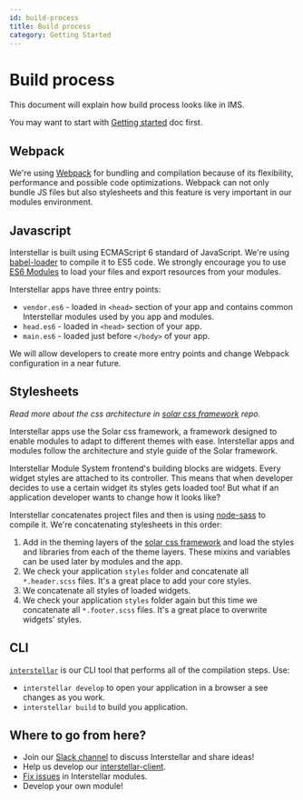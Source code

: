 ```yaml
---
id: build-process
title: Build process
category: Getting Started
---
```


Build process
===============

This document will explain how build process looks like in IMS.

You may want to start with [Getting started](./getting-started.md) doc first.

## Webpack

We're using [Webpack](http://webpack.github.io) for bundling and compilation because of its flexibility, performance and possible code optimizations. Webpack can not only bundle JS files but also stylesheets and this feature is very important in our modules environment.

## Javascript

Interstellar is built using ECMAScript 6 standard of JavaScript. We're using [babel-loader](https://github.com/babel/babel-loader) to compile it to ES5 code. We strongly encourage you to use [ES6 Modules](https://github.com/lukehoban/es6features#modules) to load your files and export resources from your modules.

Interstellar apps have three entry points:
* `vendor.es6` - loaded in `<head>` section of your app and contains common Interstellar modules used by you app and modules.
* `head.es6` - loaded in `<head>` section of your app.
* `main.es6` -  loaded just before `</body>` of your app.

We will allow developers to create more entry points and change Webpack configuration in a near future.

## Stylesheets

_Read more about the css architecture in [solar css framework](https://github.com/stellar/solar) repo._

Interstellar apps use the Solar css framework, a framework designed to enable modules to adapt to different themes with ease. Interstellar apps and modules follow the architecture and style guide of the Solar framework.

Interstellar Module System frontend's building blocks are widgets. Every widget styles are attached to its controller. This means that when developer decides to use a certain widget its styles gets loaded too! But what if an application developer wants to change how it looks like?

Interstellar concatenates project files and then is using [node-sass](https://github.com/sass/node-sass) to compile it. We're concatenating stylesheets in this order:

1. Add in the theming layers of the [solar css framework](https://github.com/stellar/solar) and load the styles and libraries from each of the theme layers. These mixins and variables can be used later by modules and the app.
1. We check your application `styles` folder and concatenate all `*.header.scss` files. It's a great place to add your core styles.
1. We concatenate all styles of loaded widgets.
1. We check your application `styles` folder again but this time we concatenate all `*.footer.scss` files. It's a great place to overwrite widgets' styles.

## CLI

[`interstellar`](https://github.com/stellar/interstellar) is our CLI tool that performs all of the compilation steps. Use:

* `interstellar develop` to open your application in a browser a see changes as you work.
* `interstellar build` to build you application.

## Where to go from here?

<!-- this section is copied in other .md files in this docs folder -->
* Join our [Slack channel](http://slack.stellar.org/) to discuss Interstellar and share ideas!
* Help us develop our [interstellar-client](https://github.com/stellar/interstellar-client).
* [Fix issues](https://github.com/issues?utf8=%E2%9C%93&q=is%3Aopen+repo%3Astellar%2Finterstellar+repo%3Astellar%2Finterstellar-core+repo%3Astellar%2Finterstellar-network+repo%3Astellar%2Finterstellar-network-widgets+repo%3Astellar%2Finterstellar-wallet+repo%3Astellar%2Finterstellar-sessions+repo%3Astellar%2Finterstellar-client) in Interstellar modules.
* Develop your own module!

